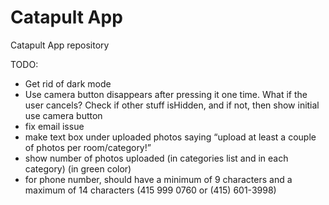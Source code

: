 # Catapult App
 Catapult App repository

TODO: 
- Get rid of dark mode
- Use camera button disappears after pressing it one time. What if the user cancels? Check if other stuff isHidden, and if not, then show initial use camera button
- fix email issue
- make text box under uploaded photos saying “upload at least a couple of photos per room/category!”
- show number of photos uploaded (in categories list and in each category) (in green color)
- for phone number, should have a minimum of 9 characters and a maximum of 14 characters (415  999 0760 or (415) 601-3998) 
